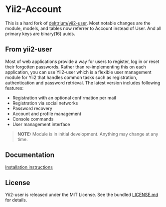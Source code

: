 # Yii2-Account

This is a hard fork of [dektrium/yii2-user](https://github.com/dektrium/yii2-user). Most notable changes are the module, models, and tables now referrer to Account instead of User. And all primary keys are binary(16) uuids.

## From yii2-user

Most of web applications provide a way for users to register, log in or reset
their forgotten passwords. Rather than re-implementing this on each application,
you can use Yii2-user which is a flexible user management module for Yii2 that
handles common tasks such as registration, authentication and password retrieval.
The latest version includes following features:

* Registration with an optional confirmation per mail
* Registration via social networks
* Password recovery
* Account and profile management
* Console commands
* User management interface

> **NOTE:** Module is in initial development. Anything may change at any time.

## Documentation

[Installation instructions](docs/getting-started.md)

## License

Yii2-user is released under the MIT License. See the bundled [LICENSE.md](LICENSE.md)
for details.

